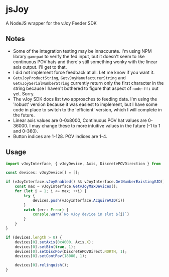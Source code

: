 # jsJoy

A NodeJS wrapper for the vJoy Feeder SDK

## Notes
* Some of the integration testing may be innaccurate.  I'm using NPM library `gamepad` to verify the fed input, but it doesn't seem to like continuous POV hats and there's still something wonky with the linear axis output.  I'll get to that.
* I did not implement force feedback at all.  Let me know if you want it.
* `GetvJoyProductString`, `GetvJoyManufacturerString` and `GetvJoySerialNumberString` currently return only the first character in the string because I haven't bothered to figure that aspect of `node-ffi` out yet.  Sorry.
* The vJoy SDK docs list two approaches to feeding data.  I'm using the 'robust' version because it was easiest to implement, but I have some code in place to switch to the 'efficient' version, which I will complete in the future.
* Linear axis values are 0-0x8000, Continuous POV hat values are 0-36000.  I may change these to more intuitive values in the future (-1 to 1 and 0-360).
* Button indices are 1-128. POV indices are 1-4.

## Usage

```typescript
import vJoyInterface, { vJoyDevice, Axis, DiscretePOVDirection } from 'jsjoy'

const devices: vJoyDevice[] = [];

if (vJoyInterface.vJoyEnabled() && vJoyInterface.GetNumberExistingVJD() > 0) {
    const max = vJoyInterface.GetvJoyMaxDevices();
    for (let i = 1; i <= max; ++i) {
        try {
            devices.push(vJoyInterface.AcquireVJD(i))
        }
        catch (err: Error) {
            console.warn(`No vJoy device in slot ${i}`)
        }
    }
}

if (devices.length > 0) {
    devices[0].setAxis(0x4000, Axis.X);
    devices[0].setBtn(true, 1);
    devices[0].setDiscPov(DiscretePOVDirect.NORTH, 1);
    devices[0].setContPov(18000, 1);

    devices[0].relinquish();
}
```